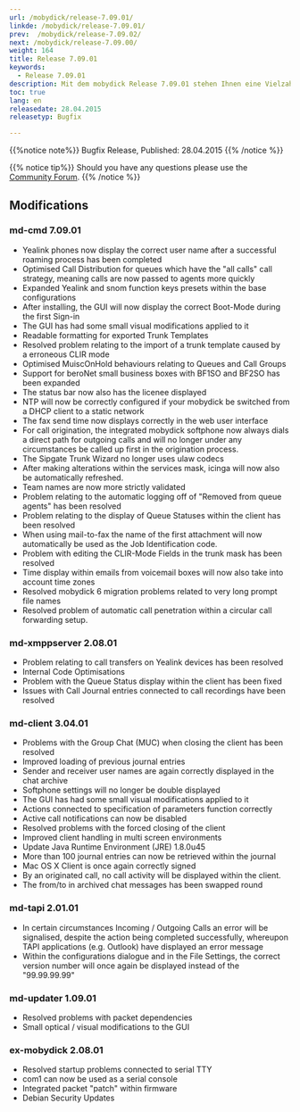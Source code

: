 ```yaml
---
url: /mobydick/release-7.09.01/
linkde: /mobydick/release-7.09.01/
prev:  /mobydick/release-7.09.02/
next: /mobydick/release-7.09.00/
weight: 164
title: Release 7.09.01
keywords:
  - Release 7.09.01
description: Mit dem mobydick Release 7.09.01 stehen Ihnen eine Vielzahl an neuen Funtionen zur Verfügung.
toc: true
lang: en
releasedate: 28.04.2015  
releasetyp: Bugfix

---
```


{{%notice note%}}
Bugfix Release, Published: 28.04.2015
{{% /notice %}}

{{% notice tip%}}
Should you have any questions please use the [Community Forum](http://community.pascom.net/forum.php?langid=6 "Visit our Forum").
{{% /notice %}}

## Modifications


### md-cmd 7.09.01

*   Yealink phones now display the correct user name after a successful roaming process has been completed
*   Optimised Call Distribution for queues which have the "all calls" call strategy, meaning calls are now passed to agents more quickly
*   Expanded Yealink and snom function keys presets within the base configurations
*   After installing, the GUI will now display the correct Boot-Mode during the first Sign-in
*   The GUI has had some small visual modifications applied to it
*   Readable formatting for exported Trunk Templates
*   Resolved problem relating to the import of a trunk template caused by a erroneous CLIR mode
*   Optimised MuiscOnHold behaviours relating to Queues and Call Groups
*   Support for beroNet small business boxes with BF1SO and BF2SO has been expanded
*   The status bar now also has the licenee displayed
*   NTP will now be correctly configured if your mobydick be switched from a DHCP client to a static network
*   The fax send time now displays correctly in the web user interface
*   For call origination, the integrated mobydick softphone now always dials a direct path for outgoing calls and will no longer under any circumstances be called up first in the origination process.
*   The Sipgate Trunk Wizard no longer uses ulaw codecs 
*   After making alterations within the services mask, icinga will now also be automatically refreshed. 
*   Team names are now more strictly validated
*   Problem relating to the automatic logging off of "Removed from queue agents" has been resolved
*   Problem relating to the display of Queue Statuses within the client has been resolved
*   When using mail-to-fax the name of the first attachment will now automatically be used as the Job Identification code. 
*   Problem with editing the CLIR-Mode Fields in the trunk mask has been resolved
*   Time display within emails from voicemail boxes will now also take into account time zones
*   Resolved mobydick 6 migration problems related to very long prompt file names
*   Resolved problem of automatic call penetration within a circular call forwarding setup.

### md-xmppserver 2.08.01

*   Problem relating to call transfers on Yealink devices has been resolved
*   Internal Code Optimisations
*   Problem with the Queue Status display within the client has been fixed
*   Issues with Call Journal entries connected to call recordings have been resolved

### md-client 3.04.01

*   Problems with the Group Chat (MUC) when closing the client has been resolved
*   Improved loading of previous journal entries
*   Sender and receiver user names are again correctly displayed in the chat archive 
*   Softphone settings will no longer be double displayed
*   The GUI has had some small visual modifications applied to it
*   Actions connected to specification of parameters function correctly
*   Active call notifications can now be disabled
*   Resolved problems with the forced closing of the client
*   Improved client handling in multi screen environments
*   Update Java Runtime Environment (JRE) 1.8.0u45
*   More than 100 journal entries can now be retrieved within the journal
*   Mac OS X Client is once again correctly signed
*   By an originated call, no call activity will be displayed within the client. 
*   The from/to in archived chat messages has been swapped round

### md-tapi 2.01.01

*   In certain circumstances Incoming / Outgoing Calls an error will be signalised, despite the action being completed successfully, whereupon TAPI applications (e.g. Outlook) have displayed an error message
*   Within the configurations dialogue and in the File Settings, the correct version number will once again be displayed instead of the "99.99.99.99"

### md-updater 1.09.01

*   Resolved problems with packet dependencies
*   Small optical / visual modifications to the GUI

### ex-mobydick 2.08.01

*   Resolved startup problems connected to serial TTY
*   com1 can now be used as a serial console
*   Integrated packet "patch" within firmware
*   Debian Security Updates
